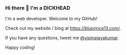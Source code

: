 ### Hi there 👋 I'm a DICKHEAD

I'm a web developer. Welcome to my GitHub! 

Check out my website / blog at https://bluprince13.com/.

If you have any questions, tweet me [@vipinajayakumar](https://twitter.com/vipinajayakumar).

Happy coding!


